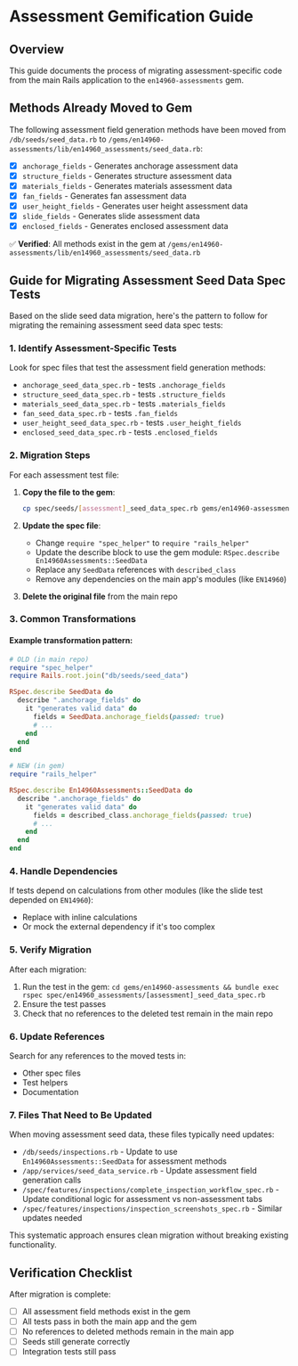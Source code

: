 # Assessment Gemification Guide

## Overview

This guide documents the process of migrating assessment-specific code from the main Rails application to the `en14960-assessments` gem.

## Methods Already Moved to Gem

The following assessment field generation methods have been moved from `/db/seeds/seed_data.rb` to `/gems/en14960-assessments/lib/en14960_assessments/seed_data.rb`:

- [x] `anchorage_fields` - Generates anchorage assessment data
- [x] `structure_fields` - Generates structure assessment data  
- [x] `materials_fields` - Generates materials assessment data
- [x] `fan_fields` - Generates fan assessment data
- [x] `user_height_fields` - Generates user height assessment data
- [x] `slide_fields` - Generates slide assessment data
- [x] `enclosed_fields` - Generates enclosed assessment data

✅ **Verified**: All methods exist in the gem at `/gems/en14960-assessments/lib/en14960_assessments/seed_data.rb`

## Guide for Migrating Assessment Seed Data Spec Tests

Based on the slide seed data migration, here's the pattern to follow for migrating the remaining assessment seed data spec tests:

### 1. Identify Assessment-Specific Tests

Look for spec files that test the assessment field generation methods:
- `anchorage_seed_data_spec.rb` - tests `.anchorage_fields`
- `structure_seed_data_spec.rb` - tests `.structure_fields` 
- `materials_seed_data_spec.rb` - tests `.materials_fields`
- `fan_seed_data_spec.rb` - tests `.fan_fields`
- `user_height_seed_data_spec.rb` - tests `.user_height_fields`
- `enclosed_seed_data_spec.rb` - tests `.enclosed_fields`

### 2. Migration Steps

For each assessment test file:

1. **Copy the file to the gem**:
   ```bash
   cp spec/seeds/[assessment]_seed_data_spec.rb gems/en14960-assessments/spec/en14960_assessments/
   ```

2. **Update the spec file**:
   - Change `require "spec_helper"` to `require "rails_helper"`
   - Update the describe block to use the gem module: `RSpec.describe En14960Assessments::SeedData`
   - Replace any `SeedData` references with `described_class`
   - Remove any dependencies on the main app's modules (like `EN14960`)

3. **Delete the original file** from the main repo

### 3. Common Transformations

#### Example transformation pattern:
```ruby
# OLD (in main repo)
require "spec_helper"
require Rails.root.join("db/seeds/seed_data")

RSpec.describe SeedData do
  describe ".anchorage_fields" do
    it "generates valid data" do
      fields = SeedData.anchorage_fields(passed: true)
      # ...
    end
  end
end

# NEW (in gem)
require "rails_helper"

RSpec.describe En14960Assessments::SeedData do
  describe ".anchorage_fields" do
    it "generates valid data" do
      fields = described_class.anchorage_fields(passed: true)
      # ...
    end
  end
end
```

### 4. Handle Dependencies

If tests depend on calculations from other modules (like the slide test depended on `EN14960`):
- Replace with inline calculations
- Or mock the external dependency if it's too complex

### 5. Verify Migration

After each migration:
1. Run the test in the gem: `cd gems/en14960-assessments && bundle exec rspec spec/en14960_assessments/[assessment]_seed_data_spec.rb`
2. Ensure the test passes
3. Check that no references to the deleted test remain in the main repo

### 6. Update References

Search for any references to the moved tests in:
- Other spec files
- Test helpers
- Documentation

### 7. Files That Need to Be Updated

When moving assessment seed data, these files typically need updates:

- `/db/seeds/inspections.rb` - Update to use `En14960Assessments::SeedData` for assessment methods
- `/app/services/seed_data_service.rb` - Update assessment field generation calls
- `/spec/features/inspections/complete_inspection_workflow_spec.rb` - Update conditional logic for assessment vs non-assessment tabs
- `/spec/features/inspections/inspection_screenshots_spec.rb` - Similar updates needed

This systematic approach ensures clean migration without breaking existing functionality.

## Verification Checklist

After migration is complete:
- [ ] All assessment field methods exist in the gem
- [ ] All tests pass in both the main app and the gem
- [ ] No references to deleted methods remain in the main app
- [ ] Seeds still generate correctly
- [ ] Integration tests still pass